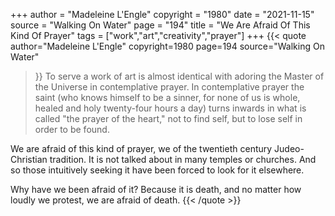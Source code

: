+++
author = "Madeleine L'Engle"
copyright = "1980"
date = "2021-11-15"
source = "Walking On Water"
page = "194"
title = "We Are Afraid Of This Kind Of Prayer"
tags = ["work","art","creativity","prayer"]
+++
{{< quote
  author="Madeleine L'Engle"
  copyright=1980
  page=194
  source="Walking On Water"
  >}}
To serve a work of art is almost identical with adoring the Master of the Universe in contemplative prayer. In contemplative prayer the saint (who knows himself to be a sinner, for none of us is whole, healed and holy twenty-four hours a day) turns inwards in what is called "the prayer of the heart," not to find self, but to lose self in order to be found.

We are afraid of this kind of prayer, we of the twentieth century Judeo-Christian tradition. It is not talked about in many temples or churches. And so those intuitively seeking it have been forced to look for it elsewhere.

Why have we been afraid of it? Because it is death, and no matter how loudly we protest, we are afraid of death.
{{< /quote >}}
